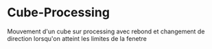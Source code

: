 # Cube-Processing
Mouvement d'un cube sur processing avec rebond et changement de direction lorsqu'on atteint les limites de la fenetre
